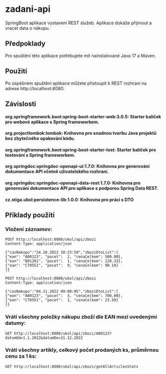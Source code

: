﻿zadani-api
=

SpringBoot aplikace vystavení REST služeb. Aplikace dokáže přijmout a vracet data o nákupu.

## Předpoklady
Pro spuštění této aplikace potřebujete mít nainstalované Java 17 a Maven.

## Použití

Po úspěšném spuštění aplikace můžete přistoupit k REST rozhraní na adrese http://localhost:8080.

## Závislosti

#### org.springframework.boot:spring-boot-starter-web:3.0.5: Starter balíček pro webové aplikace s Spring frameworkem.
#### org.projectlombok:lombok: Knihovna pro snadnou tvorbu Java projektů bez zbytečného opakování kódu.
#### org.springframework.boot:spring-boot-starter-test: Starter balíček pro testování s Spring frameworkem.
#### org.springdoc:springdoc-openapi-ui:1.7.0: Knihovna pro generování dokumentace API včetně uživatelského rozhraní.
#### org.springdoc:springdoc-openapi-data-rest:1.7.0: Knihovna pro generování dokumentace API pro aplikace s podporou Spring Data REST.
#### cz.stiga.ukol:persistence-lib:1.0.0: Knihovna pro práci s DTO

## Příklady použití

### Vložení záznamov:
```
POST http://localhost:8080/ukol/api/zbozi
Content-Type: application/json

{"casNakupu":"24.10.2022 10:23:59","zboziDtoList":[
{"ean": "A00123", "pocet":  2, "cenaCelkem": 500.00},
{"ean": "B91201", "pocet":  1, "cenaCelkem": 120.33},
{"ean": "C70551", "pocet":  9, "cenaCelkem": 90.10}
]}
```
```
POST http://localhost:8080/ukol/api/zbozi
Content-Type: application/json

{"casNakupu":"04.11.2022 09:00:05","zboziDtoList":[
{"ean": "A00123", "pocet":  3, "cenaCelkem": 700.00},
{"ean": "C70551", "pocet":  1, "cenaCelkem": 23.50}
]}
```
### Vrátí všechny položky nákupu zboží dle EAN mezi uvedenými datumy:
```
GET http://localhost:8080/ukol/api/zbozi/A00123?datumOd=1.1.2022&datumDo=31.12.2022
```
### Vrátí všechny artikly, celkový počet prodaných ks, průměrnou cenu za 1 ks:
```
GET http://localhost:8080/ukol/api/zbozi/getAllArticlesStats
```